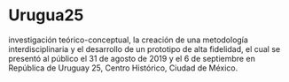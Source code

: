 # Urugua25
investigación teórico-conceptual, la creación de una metodología interdisciplinaria y el desarrollo de un prototipo de alta fidelidad, el cual se presentó al público el 31 de agosto de 2019 y el 6 de septiembre en República de Uruguay 25, Centro Histórico, Ciudad de México.

